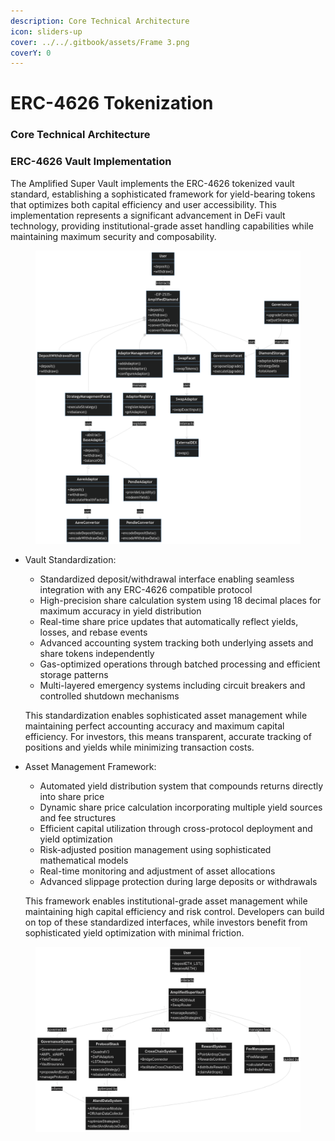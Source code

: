 ```yaml
---
description: Core Technical Architecture
icon: sliders-up
cover: ../../.gitbook/assets/Frame 3.png
coverY: 0
---
```


# ERC-4626 Tokenization

### Core Technical Architecture

### **ERC-4626 Vault Implementation**

The Amplified Super Vault implements the ERC-4626 tokenized vault standard, establishing a sophisticated framework for yield-bearing tokens that optimizes both capital efficiency and user accessibility. This implementation represents a significant advancement in DeFi vault technology, providing institutional-grade asset handling capabilities while maintaining maximum security and composability.

<figure><img src="../../.gitbook/assets/image.png" alt=""><figcaption></figcaption></figure>



*   Vault Standardization:&#x20;

    * Standardized deposit/withdrawal interface enabling seamless integration with any ERC-4626 compatible protocol
    * High-precision share calculation system using 18 decimal places for maximum accuracy in yield distribution
    * Real-time share price updates that automatically reflect yields, losses, and rebase events
    * Advanced accounting system tracking both underlying assets and share tokens independently
    * Gas-optimized operations through batched processing and efficient storage patterns
    * Multi-layered emergency systems including circuit breakers and controlled shutdown mechanisms

    This standardization enables sophisticated asset management while maintaining perfect accounting accuracy and maximum capital efficiency. For investors, this means transparent, accurate tracking of positions and yields while minimizing transaction costs.
*   Asset Management Framework:&#x20;

    * Automated yield distribution system that compounds returns directly into share price
    * Dynamic share price calculation incorporating multiple yield sources and fee structures
    * Efficient capital utilization through cross-protocol deployment and yield optimization
    * Risk-adjusted position management using sophisticated mathematical models
    * Real-time monitoring and adjustment of asset allocations
    * Advanced slippage protection during large deposits or withdrawals

    This framework enables institutional-grade asset management while maintaining high capital efficiency and risk control. Developers can build on top of these standardized interfaces, while investors benefit from sophisticated yield optimization with minimal friction.

<figure><img src="../../.gitbook/assets/image (2).png" alt=""><figcaption></figcaption></figure>

